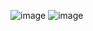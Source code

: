![image](https://user-images.githubusercontent.com/68372094/158767111-ba1a9972-17b3-429a-aef7-c3d1e0f42fac.png)
![image](https://user-images.githubusercontent.com/68372094/158766572-8b5cb629-787d-47c7-a7ec-0405d8be8ca8.png)
